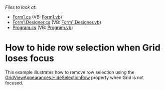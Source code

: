 <!-- default file list -->
*Files to look at*:

* [Form1.cs](./CS/Q321057MultipleGrids/Form1.cs) (VB: [Form1.vb](./VB/Q321057MultipleGrids/Form1.vb))
* [Form1.Designer.cs](./CS/Q321057MultipleGrids/Form1.Designer.cs) (VB: [Form1.Designer.vb](./VB/Q321057MultipleGrids/Form1.Designer.vb))
* [Program.cs](./CS/Q321057MultipleGrids/Program.cs) (VB: [Program.vb](./VB/Q321057MultipleGrids/Program.vb))
<!-- default file list end -->
# How to hide row selection when Grid loses focus


<p>This example illustrates how to remove row selection using the <a href="http://documentation.devexpress.com/#WindowsForms/DevExpressXtraGridViewsGridGridViewAppearances_HideSelectionRowtopic">GridViewAppearances.HideSelectionRow</a> property when Grid is not focused.</p>

<br/>


